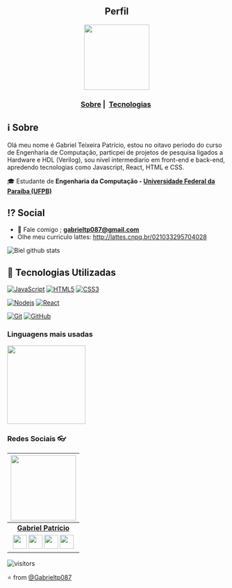 <h2 align="center">Perfil</h2>

<p align="center"; border-radius=50%>
  <img src="https://media0.giphy.com/media/26xBukhJ0i8KXADYc/200.webp?cid=ecf05e47xcq2f4xvdt4w0a95tshsi66gpmsy5b92v3m6g9qg&rid=200.webp" width="150" heigth="150">
</p>

<h3 align="center">
  <a href="#information_source-sobre">Sobre</a>&nbsp;|&nbsp;
  <a href="#rocket-tecnologias-utilizadas">Tecnologias</a>&nbsp;
</h3>

## :information_source: Sobre
  Olá meu nome é Gabriel Teixeira Patrício, estou no oitavo periodo do curso de Engenharia de Computação, particpei de projetos de pesquisa ligados a Hardware e HDL (Verilog), sou nível intermediario em front-end e back-end, apredendo tecnologias como Javascript, React, HTML e CSS.
  
🎓 Estudante de **Engenharia da Computação - [Universidade Federal da Paraíba (UFPB)](https://www.ufpb.br/)**

## :interrobang: Social

- :e-mail: Fale comigo ; **[gabrieltp087@gmail.com](mailto://gabrieltp087@gmail.com)**
- Olhe meu curriculo lattes: http://lattes.cnpq.br/021033295704028

![Biel github stats](https://github-readme-stats.vercel.app/api?username=Gabrieltp087&show_icons=true&hide_border=true)


## :rocket: Tecnologias Utilizadas

[![JavaScript](https://img.shields.io/badge/-JavaScript-black?style=flat&logo=javascript&link=https://github.com/brennogf)](https://github.com/brennogf) [![HTML5](https://img.shields.io/badge/-HTML5-E34F26?style=flat&logo=html5&logoColor=white&link=https://github.com/brennogf)](https://github.com/brennogf) [![CSS3](https://img.shields.io/badge/-CSS3-1572B6?style=flat&logo=css3&link=https://github.com/brennogf)](https://github.com/brennogf) 


[![Nodejs](https://img.shields.io/badge/-Nodejs-black?style=flat&logo=Node.js&link=https://github.com/brennogf)](https://github.com/brennogf) [![React](https://img.shields.io/badge/-React-black?style=flat&logo=react&link=https://github.com/brennogf)](https://github.com/brennogf)

[![Git](https://img.shields.io/badge/-Git-black?style=flat&logo=git&link=https://github.com/brennogf)](https://github.com/brennogf)  [![GitHub](https://img.shields.io/badge/-GitHub-181717?style=flat&logo=github&link=https://github.com/brennogf)](https://github.com/brennogf)

### Linguagens mais usadas

<p>
<a href="https://github.com/Gabrieltp087
  <img height="180em" src="https://github-readme-stats.vercel.app/api?username=SarahToscano&theme=radical&show_icons=true&include_all_commits=true&count_private=true" />
  <img height="180em" src="https://github-readme-stats.vercel.app/api/top-langs/?username=SarahToscano&theme=radical&layout=compact&langs_count=8" />
</a>
</p>

### Redes Sociais 👓

|  <a href="https://github.com/Gabrieltp087/"><img src="https://icon-library.net//images/icon-programmer/icon-programmer-14.jpg" width="150px" height="150px" /></a> |
|:---------------------------------------------------------------------------------------------------------------------------------------: |
|       **[Gabriel Patrício](https://github.com/Gabrieltp087/)**                                                                                |
|<a href="https://twitter.com/bieltpatricio"><img src="https://i.ibb.co/kmgQVyW/twitter.png" width="32px" height="32px"></a> <a href="https://www.instagram.com/bieltpatricio/"><img src="https://www.vectorlogo.zone/logos/instagram/instagram-icon.svg" width="32px" height="32px"></a> <a href="https://www.facebook.com/gabriel.patricio.12/"><img src="https://i.ibb.co/zmYNW4p/facebook.png" width="32px" height="32px"></a> <a href="https://www.linkedin.com/in/gabriel-patricio-32677b15b/"><img src="https://i.ibb.co/Kx2GSrT/linkedin.png" width="32px" height="32px"></a> 

 ![visitors](https://visitor-badge.laobi.icu/badge?page_id=Gabrieltp087)
 
⭐️ from [@Gabrieltp087](https://github.com/Gabrieltp087)
